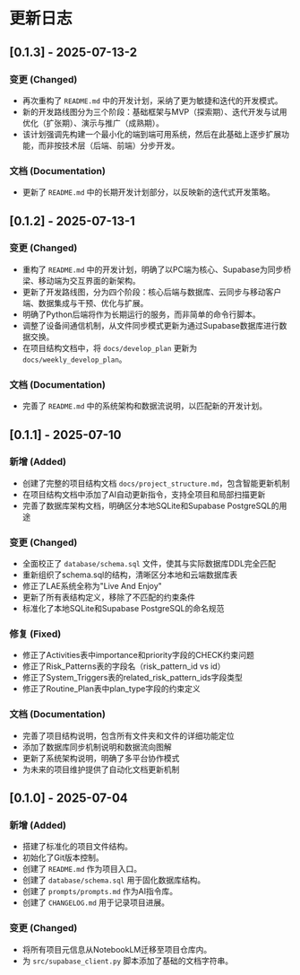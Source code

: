 # 更新日志

## [0.1.3] - 2025-07-13-2

### 变更 (Changed)
- 再次重构了 `README.md` 中的开发计划，采纳了更为敏捷和迭代的开发模式。
- 新的开发路线图分为三个阶段：基础框架与MVP（探索期）、迭代开发与试用优化（扩张期）、演示与推广（成熟期）。
- 该计划强调先构建一个最小化的端到端可用系统，然后在此基础上逐步扩展功能，而非按技术层（后端、前端）分步开发。

### 文档 (Documentation)
- 更新了 `README.md` 中的长期开发计划部分，以反映新的迭代式开发策略。

## [0.1.2] - 2025-07-13-1

### 变更 (Changed)
- 重构了 `README.md` 中的开发计划，明确了以PC端为核心、Supabase为同步桥梁、移动端为交互界面的新架构。
- 更新了开发路线图，分为四个阶段：核心后端与数据库、云同步与移动客户端、数据集成与干预、优化与扩展。
- 明确了Python后端将作为长期运行的服务，而非简单的命令行脚本。
- 调整了设备间通信机制，从文件同步模式更新为通过Supabase数据库进行数据交换。
- 在项目结构文档中，将 `docs/develop_plan` 更新为 `docs/weekly_develop_plan`。

### 文档 (Documentation)
- 完善了 `README.md` 中的系统架构和数据流说明，以匹配新的开发计划。

## [0.1.1] - 2025-07-10

### 新增 (Added)
- 创建了完整的项目结构文档 `docs/project_structure.md`，包含智能更新机制
- 在项目结构文档中添加了AI自动更新指令，支持全项目和局部扫描更新
- 完善了数据库架构文档，明确区分本地SQLite和Supabase PostgreSQL的用途

### 变更 (Changed)
- 全面校正了 `database/schema.sql` 文件，使其与实际数据库DDL完全匹配
- 重新组织了schema.sql的结构，清晰区分本地和云端数据库表
- 修正了LAE系统全称为"Live And Enjoy"
- 更新了所有表结构定义，移除了不匹配的约束条件
- 标准化了本地SQLite和Supabase PostgreSQL的命名规范

### 修复 (Fixed)
- 修正了Activities表中importance和priority字段的CHECK约束问题
- 修正了Risk_Patterns表的字段名（risk_pattern_id vs id）
- 修正了System_Triggers表的related_risk_pattern_ids字段类型
- 修正了Routine_Plan表中plan_type字段的约束定义

### 文档 (Documentation)
- 完善了项目结构说明，包含所有文件夹和文件的详细功能定位
- 添加了数据库同步机制说明和数据流向图解
- 更新了系统架构说明，明确了多平台协作模式
- 为未来的项目维护提供了自动化文档更新机制

## [0.1.0] - 2025-07-04

### 新增 (Added)
- 搭建了标准化的项目文件结构。
- 初始化了Git版本控制。
- 创建了 `README.md` 作为项目入口。
- 创建了 `database/schema.sql` 用于固化数据库结构。
- 创建了 `prompts/prompts.md` 作为AI指令库。
- 创建了 `CHANGELOG.md` 用于记录项目进展。

### 变更 (Changed)
- 将所有项目元信息从NotebookLM迁移至项目仓库内。
- 为 `src/supabase_client.py` 脚本添加了基础的文档字符串。